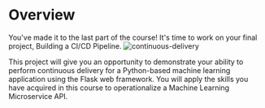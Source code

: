 # Overview
You've made it to the last part of the course! It's time to work on your final project, Building a CI/CD Pipeline.
![continuous-delivery](https://azureimages2022.blob.core.windows.net/imagesdevops2022/agile-project-management.png)

This project will give you an opportunity to demonstrate your ability to perform continuous delivery for a Python-based machine learning application using the Flask web framework. You will apply the skills you have acquired in this course to operationalize a Machine Learning Microservice API.
